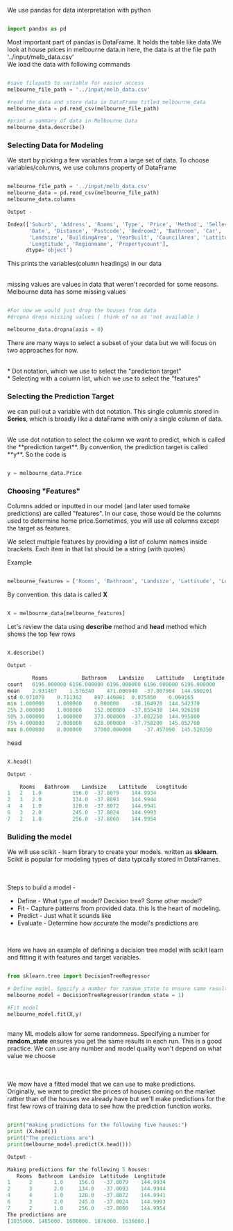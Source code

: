 We use pandas for data interpretation with python

```python

import pandas as pd

```

Most important part of pandas is DataFrame. It holds the table like data.We look at house prices in melbourne data.in here, the data is at the file path '../input/melb_data.csv'
<br>
We load the data with following commands

```python

#save filepath to variable for easier access
melbourne_file_path = '../input/melb_data.csv'

#read the data and store data in DataFrame titled melbourne_data
melbourne_data = pd.read_csv(melbourne_file_path)

#print a summary of data in Melbourne Data
melbourne_data.describe()

```
### Selecting Data for Modeling
We start by picking a few variables from a large set of data. To choose variables/columns, we use columns property of DataFrame

```python

melbourne_file_path = '../input/melb_data.csv'
melbourne_data = pd.read_csv(melbourne_file_path)
melbourne_data.columns

Output - 

Index(['Suburb', 'Address', 'Rooms', 'Type', 'Price', 'Method', 'SellerG',
       'Date', 'Distance', 'Postcode', 'Bedroom2', 'Bathroom', 'Car',
       'Landsize', 'BuildingArea', 'YearBuilt', 'CouncilArea', 'Lattitude',
       'Longtitude', 'Regionname', 'Propertycount'],
      dtype='object')

```
This prints the variables(column headings) in our data
<br>
<br>

missing values are values in data that weren't recorded for some reasons. Melbourne data has some missing values

```python

#For now we would just drop the houses from data
#dropna drops missing values ( think of na as 'not available )

melbourne_data.dropna(axis = 0)

```

There are many ways to select a subset of your data but we will focus on two approaches for now.

<br>
* Dot notation, which we use to select the "prediction target"<br>
* Selecting with a column list, which we use to select the "features"
<br>

### Selecting the Prediction Target

we can pull out a variable with dot notation. This single columnis stored in **Series**, which is broadly like a dataFrame with only a single column of data.

<br>
We use dot notation to select the column we want to predict, which is called the **prediction target**. By convention, the prediction target is called **y**. So the code is

```python

y = melbourne_data.Price
```
### Choosing "Features"

Columns added or inputted in our model  (and later used tomake predictions) are called "features". In our case, those would be the columns used to determine home price.Sometimes, you will use all columns except the target as features.
<br>

We select multiple features by providing a list of column names inside brackets. Each item in that list should be a string
(with quotes)
<br>

Example

```python

melbourne_features = ['Rooms', 'Bathroom', 'Landsize', 'Lattitude', 'Longitude']
```

By convention. this data is called **X**

```python

X = melbourne_data[melbourne_features]

```

Let's review the data using **describe** method and **head** method which shows the top few rows

```python

X.describe()

Output - 

        Rooms	        Bathroom	Landsize	Lattitude	Longtitude
count	6196.000000	6196.000000	6196.000000	6196.000000	6196.000000
mean	2.931407	1.576340	471.006940	-37.807904	144.990201
std	0.971079	0.711362	897.449881	0.075850	0.099165
min	1.000000	1.000000	0.000000	-38.164920	144.542370
25%	2.000000	1.000000	152.000000	-37.855438	144.926198
50%	3.000000	1.000000	373.000000	-37.802250	144.995800
75%	4.000000	2.000000	628.000000	-37.758200	145.052700
max	8.000000	8.000000	37000.000000	-37.457090	145.526350

```

head

```python

X.head()

Output - 

	Rooms	Bathroom	Landsize	Lattitude	Longtitude
1	2	1.0	         156.0	-37.8079	144.9934
2	3	2.0	         134.0	-37.8093	144.9944
4	4	1.0	         120.0	-37.8072	144.9941
6	3	2.0	         245.0	-37.8024	144.9993
7	2	1.0	         256.0	-37.8060	144.9954

```

### Buliding the model

We will use scikit - learn library to create your models. written as **sklearn**. Scikit is popular for modeling types of data typically stored in DataFrames.

<br>
<br>
Steps to build a model - <br>

* Define - What type of model? Decision tree? Some other model?
* Fit - Capture patterns from provided data. this is the heart of modeling.
* Predict - Just what it sounds like
* Evaluate - Determine how accurate the model's predictions are

<br>

Here we have an example of defining a decision tree model with scikit learn and fitting it with features and target variables.

```python

from sklearn.tree import DecisionTreeRegressor

# Define model. Specify a number for random_state to ensure same results each run
melbourne_model = DecisionTreeRegressor(random_state = 1)

#Fit model
melbourne_model.fit(X,y)
 
```

many ML models allow for some randomness. Specifying a number for **random_state** ensures you get the same results in each run. This is a good practice. We can use any number and model quality won't depend on what value we choose

<br>
<br>
We mow have a fitted model that we can use to make predictions.
<br>
Originally, we want to predict the prices of houses coming on the market rather than of the houses we already have but we'll make predictions for the first few rows of training data to see how the prediction function works.

```python

print("making predictions for the following five houses:")
print (X.head())
print("The predictions are")
print(melbourne_model.predict(X.head()))

Output - 

Making predictions for the following 5 houses:
   Rooms  Bathroom  Landsize  Lattitude  Longtitude
1      2       1.0     156.0   -37.8079    144.9934
2      3       2.0     134.0   -37.8093    144.9944
4      4       1.0     120.0   -37.8072    144.9941
6      3       2.0     245.0   -37.8024    144.9993
7      2       1.0     256.0   -37.8060    144.9954
The predictions are
[1035000. 1465000. 1600000. 1876000. 1636000.]

```













































